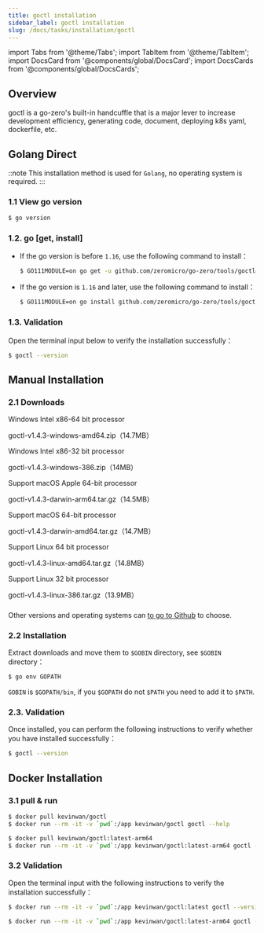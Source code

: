 ```yaml
---
title: goctl installation
sidebar_label: goctl installation
slug: /docs/tasks/installation/goctl
---
```


import Tabs from '@theme/Tabs';
import TabItem from '@theme/TabItem';
import DocsCard from '@components/global/DocsCard';
import DocsCards from '@components/global/DocsCards';

## Overview

goctl is a go-zero's built-in handcuffle that is a major lever to increase development efficiency, generating code, document, deploying k8s yaml, dockerfile, etc.

## Golang Direct

::note
This installation method is used for `Golang`, no operating system is required.
:::

### 1.1 View go version

```bash
$ go version
```

### 1.2. go [get, install]

- If the go version is before `1.16`, use the following command to install：

  ```bash
  $ GO111MODULE=on go get -u github.com/zeromicro/go-zero/tools/goctl@latest
  ```

- If the go version is `1.16` and later, use the following command to install：

  ```bash
  $ GO111MODULE=on go install github.com/zeromicro/go-zero/tools/goctl@latest
  ```

### 1.3. Validation

Open the terminal input below to verify the installation successfully：

```bash
$ goctl --version
```

## Manual Installation

### 2.1 Downloads

<DocsCards>

<DocsCard
header="Microsoft Windows"
href="https://github.com/zeromicro/go-zero/releases/download/tools%2Fgoctl%2Fv1.4.5/goctl-v1.4.5-windows-amd64.zip">

<p>Windows Intel x86-64 bit processor</p>
<a>goctl-v1.4.3-windows-amd64.zip（14.7MB）</a>
</DocsCard>

<DocsCard
header="Microsoft Windows"
href="https://github.com/zeromicro/go-zero/releases/download/tools%2Fgoctl%2Fv1.4.5/goctl-v1.4.5-windows-386.zip">

<p>Windows Intel x86-32 bit processor</p>
<a>goctl-v1.4.3-windows-386.zip（14MB）</a>
</DocsCard>

<DocsCard
header="Apple macOS（ARM64）"
href="https://github.com/zeromicro/go-zero/releases/download/tools%2Fgoctl%2Fv1.4.5/goctl-v1.4.5-darwin-arm64.tar.gz">

<p>Support macOS Apple 64-bit processor</p>
<a>goctl-v1.4.3-darwin-arm64.tar.gz（14.5MB）</a>
</DocsCard>

<DocsCard
header="Apple macOS（x86-64）"
href="https://github.com/zeromicro/go-zero/releases/download/tools%2Fgoctl%2Fv1.4.5/goctl-v1.4.5-darwin-amd64.tar.gz">

<p>Support macOS 64-bit processor</p>
<a>goctl-v1.4.3-darwin-amd64.tar.gz（14.7MB）</a>
</DocsCard>

<DocsCard
header="Linux"
href="https://github.com/zeromicro/go-zero/releases/download/tools%2Fgoctl%2Fv1.4.3/goctl-v1.4.3-linux-amd64.tar.gz">

<p>Support Linux 64 bit processor</p>
<a>goctl-v1.4.3-linux-amd64.tar.gz（14.8MB）</a>
</DocsCard>

<DocsCard
header="Linux"
href="https://github.com/zeromicro/go-zero/releases/download/tools%2Fgoctl%2Fv1.4.3/goctl-v1.4.3-linux-386.tar.gz">

<p>Support Linux 32 bit processor</p>
<a>goctl-v1.4.3-linux-386.tar.gz（13.9MB）</a>
</DocsCard>

</DocsCards>

###

Other versions and operating systems can [to go to Github](https://github.com/zeromicro/go-zero/releases) to choose.

### 2.2 Installation

Extract downloads and move them to `$GOBIN` directory, see `$GOBIN` directory：

```bash
$ go env GOPATH
```

`GOBIN` is `$GOPATH/bin`, if you `$GOPATH` do not `$PATH` you need to add it to `$PATH`.

### 2.3. Validation

Once installed, you can perform the following instructions to verify whether you have installed successfully：

```bash
$ goctl --version
```

## Docker Installation

### 3.1 pull & run

<Tabs>

<TabItem value="amd64" label="amd64架构" default>

```bash
$ docker pull kevinwan/goctl
$ docker run --rm -it -v `pwd`:/app kevinwan/goctl goctl --help
```

</TabItem>

<TabItem value="arm64" label="arm64(M1)架构" default>

```bash
$ docker pull kevinwan/goctl:latest-arm64
$ docker run --rm -it -v `pwd`:/app kevinwan/goctl:latest-arm64 goctl --help
```

</TabItem>

</Tabs>

### 3.2 Validation

Open the terminal input with the following instructions to verify the installation successfully：

<Tabs>

<TabItem value="amd64" label="amd64架构" default>

```bash
$ docker run --rm -it -v `pwd`:/app kevinwan/goctl:latest goctl --version
```

</TabItem>

<TabItem value="arm64" label="arm64(M1)架构" default>

```bash
$ docker run --rm -it -v `pwd`:/app kevinwan/goctl:latest-arm64 goctl --version
```

</TabItem>

</Tabs>
